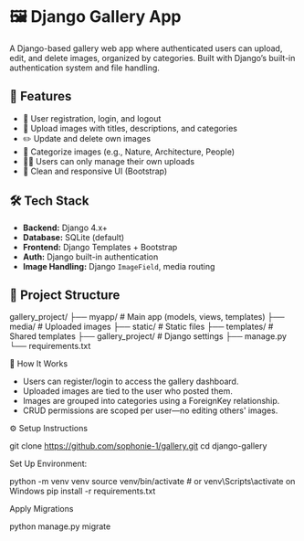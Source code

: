 # 🖼️ Django Gallery App

A Django-based gallery web app where authenticated users can upload, edit, and delete images, organized by categories. Built with Django’s built-in authentication system and file handling.

## 🚀 Features

- 🔐 User registration, login, and logout
- 📸 Upload images with titles, descriptions, and categories
- ✏️ Update and delete own images
- 📂 Categorize images (e.g., Nature, Architecture, People)
- 🧑‍💻 Users can only manage their own uploads
- 🎨 Clean and responsive UI (Bootstrap)

## 🛠️ Tech Stack

- **Backend:** Django 4.x+
- **Database:** SQLite (default)
- **Frontend:** Django Templates + Bootstrap
- **Auth:** Django built-in authentication
- **Image Handling:** Django `ImageField`, media routing

## 📁 Project Structure
gallery_project/
├── myapp/ # Main app (models, views, templates)
├── media/ # Uploaded images
├── static/ # Static files
├── templates/ # Shared templates
├── gallery_project/ # Django settings
├── manage.py
└── requirements.txt

🧠 How It Works
- Users can register/login to access the gallery dashboard.
- Uploaded images are tied to the user who posted them.
- Images are grouped into categories using a ForeignKey relationship.
- CRUD permissions are scoped per user—no editing others' images.

⚙️ Setup Instructions

git clone https://github.com/sophonie-1/gallery.git
cd django-gallery

Set Up Environment:

python -m venv venv
source venv/bin/activate  # or venv\Scripts\activate on Windows
pip install -r requirements.txt


Apply Migrations

python manage.py migrate


















